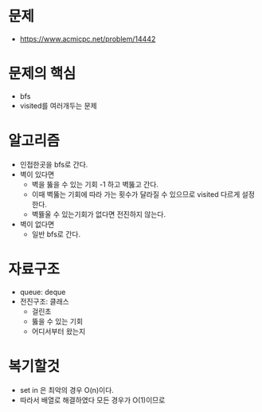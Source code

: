 # 문제
-  https://www.acmicpc.net/problem/14442
# 문제의 핵심
-  bfs
- visited를 여러개두는 문제
# 알고리즘
- 인접한곳을 bfs로 간다.
- 벽이 있다면 
    - 벽을 뚫을 수 있는 기회 -1 하고 벽뚫고 간다. 
    - 이때 벽뚫는 기회에 따라 가는 횟수가 달라질 수 있으므로 visited 다르게 설정한다.
    - 벽뜛울 수 있는기회가 없다면 전진하지 않는다.
- 벽이 없다면
    - 일반 bfs로 간다.
# 자료구조
- queue: deque
- 전진구조: 클래스
    - 걸린초
    - 뚫을 수 있는 기회
    - 어디서부터 왔는지
# 복기할것
- set in 은 최악의 경우 O(n)이다.
- 따라서 배열로 해결하였다 모든 경우가 O(1)이므로
